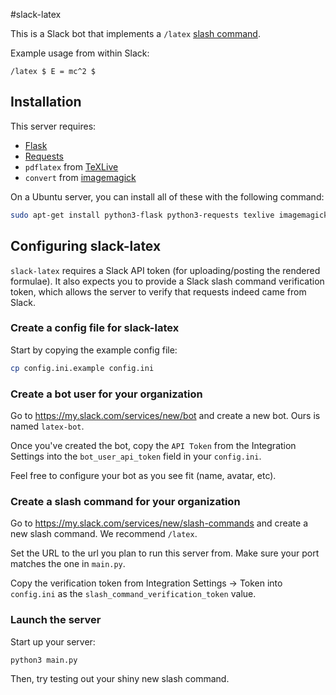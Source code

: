 #slack-latex

This is a Slack bot that implements a `/latex` [slash command](https://api.slack.com/slash-commands).

Example usage from within Slack:

`/latex $ E = mc^2 $`

## Installation

This server requires:

* [Flask](http://flask.pocoo.org/)
* [Requests](http://docs.python-requests.org/en/master/)
* `pdflatex` from [TeXLive](https://www.tug.org/texlive/)
* `convert` from [imagemagick](http://www.imagemagick.org)

On a Ubuntu server, you can install all of these with the following command:

```bash
sudo apt-get install python3-flask python3-requests texlive imagemagick
```

## Configuring slack-latex

`slack-latex` requires a Slack API token (for uploading/posting the rendered formulae).
It also expects you to provide a Slack slash command verification token, which allows
the server to verify that requests indeed came from Slack.

### Create a config file for slack-latex

Start by copying the example config file:

```bash
cp config.ini.example config.ini
```

### Create a bot user for your organization

Go to https://my.slack.com/services/new/bot and create a new bot.  Ours is named `latex-bot`.

Once you've created the bot, copy the `API Token` from the Integration Settings
into the `bot_user_api_token` field in your `config.ini`.

Feel free to configure your bot as you see fit (name, avatar, etc).

### Create a slash command for your organization

Go to https://my.slack.com/services/new/slash-commands and create a new slash
command.  We recommend `/latex`.

Set the URL to the url you plan to run this server from.  Make sure your
port matches the one in `main.py`.

Copy the verification token from Integration Settings -> Token into
`config.ini` as the `slash_command_verification_token` value.

### Launch the server

Start up your server:

```bash
python3 main.py
```

Then, try testing out your shiny new slash command.
